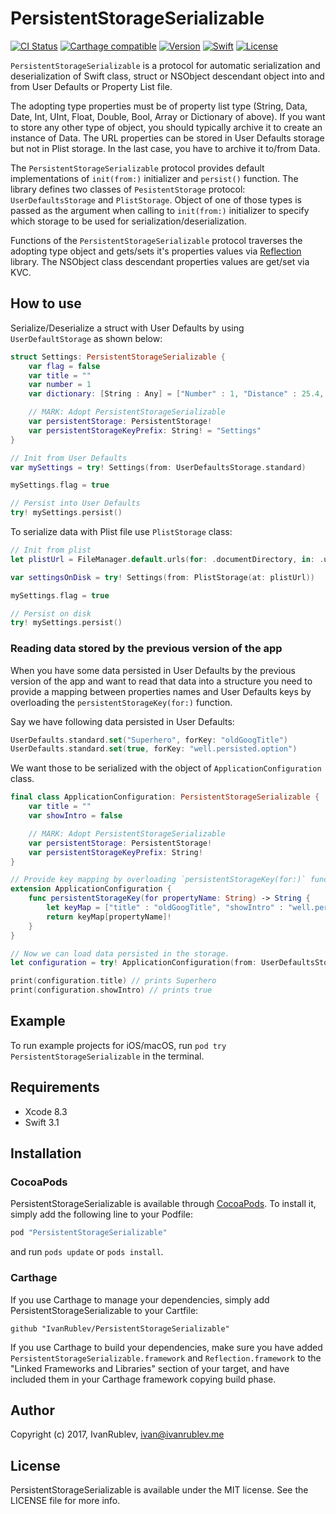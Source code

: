 # PersistentStorageSerializable

[![CI Status](http://img.shields.io/travis/IvanRublev/PersistentStorageSerializable.svg?style=flat)](https://travis-ci.org/IvanRublev/PersistentStorageSerializable)
[![Carthage compatible](https://img.shields.io/badge/Carthage-compatible-4BC51D.svg?style=flat)](https://github.com/Carthage/Carthage)
[![Version](https://img.shields.io/cocoapods/v/PersistentStorageSerializable.svg?style=flat)](http://cocoapods.org/pods/PersistentStorageSerializable)
[![Swift](https://img.shields.io/badge/Swift-3.1-orange.svg?style=flat)](https://img.shields.io/badge/Swift-3.1-orange.svg?style=flat)
[![License](https://img.shields.io/cocoapods/l/PersistentStorageSerializable.svg?style=flat)](http://cocoapods.org/pods/PersistentStorageSerializable)

`PersistentStorageSerializable` is a protocol for automatic serialization and deserialization of Swift class, struct or NSObject descendant object into and from User Defaults or Property List file.

The adopting type properties must be of property list type (String, Data, Date, Int, UInt, Float, Double, Bool, Array or Dictionary of above). If you want to store any other type of object, you should typically archive it to create an instance of Data. The URL properties can be stored in User Defaults storage but not in Plist storage. In the last case, you have to archive it to/from Data.

The `PersistentStorageSerializable` protocol provides default implementations of `init(from:)` initializer and `persist()` function. The library defines two classes of `PesistentStorage` protocol: `UserDefaultsStorage` and `PlistStorage`. Object of one of those types is passed as the argument when calling to `init(from:)` initializer to specify which storage to be used for serialization/deserialization.

Functions of the `PersistentStorageSerializable` protocol traverses the adopting type object and gets/sets it's properties values via [Reflection](https://github.com/Zewo/Reflection) library. The NSObject class descendant properties values are get/set via KVC.

## How to use

Serialize/Deserialize a struct with User Defaults by using `UserDefaultStorage` as shown below:

```swift
struct Settings: PersistentStorageSerializable {
    var flag = false
    var title = ""
    var number = 1
    var dictionary: [String : Any] = ["Number" : 1, "Distance" : 25.4, "Label" : "Hello"]

    // MARK: Adopt PersistentStorageSerializable
    var persistentStorage: PersistentStorage!
    var persistentStorageKeyPrefix: String! = "Settings"
}

// Init from User Defaults
var mySettings = try! Settings(from: UserDefaultsStorage.standard)

mySettings.flag = true

// Persist into User Defaults
try! mySettings.persist()
```

To serialize data with Plist file use `PlistStorage` class:

```swift
// Init from plist
let plistUrl = FileManager.default.urls(for: .documentDirectory, in: .userDomainMask).last!.appendingPathComponent("storage.plist")

var settingsOnDisk = try! Settings(from: PlistStorage(at: plistUrl))

mySettings.flag = true

// Persist on disk
try! mySettings.persist()
```

### Reading data stored by the previous version of the app

When you have some data persisted in User Defaults by the previous version of the app and want to read that data into a structure you need to provide a mapping between properties names and User Defaults keys by overloading the `persistentStorageKey(for:)` function.

Say we have following data persisted in User Defaults:

```swift
UserDefaults.standard.set("Superhero", forKey: "oldGoogTitle")
UserDefaults.standard.set(true, forKey: "well.persisted.option")
```

We want those to be serialized with the object of `ApplicationConfiguration` class.

```swift
final class ApplicationConfiguration: PersistentStorageSerializable {
    var title = ""
    var showIntro = false

    // MARK: Adopt PersistentStorageSerializable
    var persistentStorage: PersistentStorage!
    var persistentStorageKeyPrefix: String!
}

// Provide key mapping by overloading `persistentStorageKey(for:)` function.
extension ApplicationConfiguration {
    func persistentStorageKey(for propertyName: String) -> String {
        let keyMap = ["title" : "oldGoogTitle", "showIntro" : "well.persisted.option"]
        return keyMap[propertyName]!
    }
}

// Now we can load data persisted in the storage.
let configuration = try! ApplicationConfiguration(from: UserDefaultsStorage.standard)

print(configuration.title) // prints Superhero
print(configuration.showIntro) // prints true
```

## Example

To run example projects for iOS/macOS, run `pod try PersistentStorageSerializable` in the terminal.

## Requirements

- Xcode 8.3
- Swift 3.1

## Installation

### CocoaPods

PersistentStorageSerializable is available through [CocoaPods](http://cocoapods.org). To install it, simply add the following line to your Podfile:

```ruby
pod "PersistentStorageSerializable"
```

and run `pods update` or `pods install`.

### Carthage

If you use Carthage to manage your dependencies, simply add PersistentStorageSerializable to your Cartfile:

```
github "IvanRublev/PersistentStorageSerializable"
```

If you use Carthage to build your dependencies, make sure you have added `PersistentStorageSerializable.framework` and `Reflection.framework` to the "Linked Frameworks and Libraries" section of your target, and have included them in your Carthage framework copying build phase.

## Author

Copyright (c) 2017, IvanRublev, ivan@ivanrublev.me

## License

PersistentStorageSerializable is available under the MIT license. See the LICENSE file for more info.
